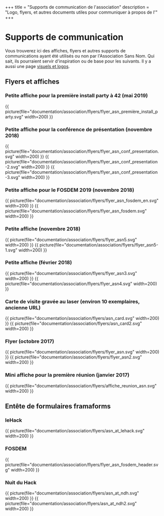 +++
title = "Supports de communication de l'association"
description = "Logo, flyers, et autres documents utiles pour communiquer à propos de l'"
+++

# Supports de communication

Vous trouverez ici des affiches, flyers et autres supports de communications
ayant été utilisés ou non par l'Association Sans Nom.
Qui sait, ils pourraient servir d'inspiration ou de base pour les suivants.
Il y a aussi une page [visuels et
logos](./documentation/association/visuels/index.md).

## Flyers et affiches

### Petite affiche pour la première install party à 42 (mai 2019)

{{ picture(file="documentation/association/flyers/flyer_asn_première_install_party.svg" width=200) }}

### Petite affiche pour la conférence de présentation (novembre 2018)

{{ picture(file="documentation/association/flyers/flyer_asn_conf_presentation.svg" width=200) }}
{{ picture(file="documentation/association/flyers/flyer_asn_conf_presentation-2.svg" width=200) }}
{{ picture(file="documentation/association/flyers/flyer_asn_conf_presentation-3.svg" width=200) }}

### Petite affiche pour le FOSDEM 2019 (novembre 2018)
{{ picture(file="documentation/association/flyers/flyer_asn_fosdem_en.svg" width=200) }}
{{ picture(file="documentation/association/flyers/flyer_asn_fosdem.svg" width=200) }}

### Petite affiche (novembre 2018)
{{ picture(file="documentation/association/flyers/flyer_asn5.svg" width=200) }}
{{ picture(file="documentation/association/flyers/flyer_asn5-1.svg" width=200) }}

### Petite affiche (février 2018)
{{ picture(file="documentation/association/flyers/flyer_asn3.svg" width=200) }}
{{ picture(file="documentation/association/flyers/flyer_asn4.svg" width=200) }}

### Carte de visite gravée au laser (environ 10 exemplaires, ancienne URL)
{{ picture(file="documentation/association/flyers/asn_card.svg" width=200) }}
{{ picture(file="documentation/association/flyers/asn_card2.svg" width=200) }}

### Flyer (octobre 2017)
{{ picture(file="documentation/association/flyers/flyer_asn.svg" width=200) }}
{{ picture(file="documentation/association/flyers/flyer_asn2.svg" width=200) }}

### Mini affiche pour la première réunion (janvier 2017)
{{ picture(file="documentation/association/flyers/affiche_reunion_asn.svg" width=200) }}

## Entête de formulaires framaforms

### leHack
{{ picture(file="documentation/association/flyers/asn_at_lehack.svg" width=200) }}

### FOSDEM
{{ picture(file="documentation/association/flyers/flyer_asn_fosdem_header.svg" width=200) }}

### Nuit du Hack
{{ picture(file="documentation/association/flyers/asn_at_ndh.svg" width=200) }}
{{ picture(file="documentation/association/flyers/asn_at_ndh2.svg" width=200) }}
